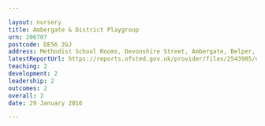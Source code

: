 ```yaml
---

layout: nursery
title: Ambergate & District Playgroup
urn: 206707
postcode: DE56 2GJ
address: Methodist School Rooms, Devonshire Street, Ambergate, Belper, Derbyshire, DE56 2GJ
latestReportUrl: https://reports.ofsted.gov.uk/provider/files/2543985/urn/206707.pdf
teaching: 2
development: 2
leadership: 2
outcomes: 2
overall: 2
date: 29 January 2016

---
```

